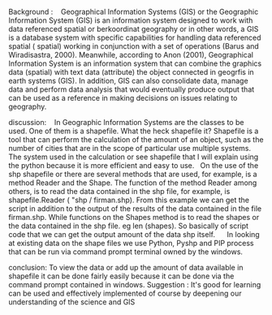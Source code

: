 Background :
   Geographical Information Systems (GIS) or the Geographic Information System (GIS) is an information system designed to work with data referenced spatial or berkoordinat geography or in other words, a GIS is a database system with specific capabilities for handling data referenced spatial ( spatial) working in conjunction with a set of operations (Barus and Wiradisastra, 2000). Meanwhile, according to Anon (2001), Geographical Information System is an information system that can combine the graphics data (spatial) with text data (attribute) the object connected in geogrfis in earth systems (GIS). In addition, GIS can also consolidate data, manage data and perform data analysis that would eventually produce output that can be used as a reference in making decisions on issues relating to geography.

discussion:
   In Geographic Information Systems are the classes to be used. One of them is a shapefile. What the heck shapefile it? Shapefile is a tool that can perform the calculation of the amount of an object, such as the number of cities that are in the scope of particular use multiple systems. The system used in the calculation or see shapefile that I will explain using the python because it is more efficient and easy to use.
  On the use of the shp shapefile or there are several methods that are used, for example, is a method Reader and the Shape. The function of the method Reader among others, is to read the data contained in the shp file, for example, is shapefile.Reader ( "shp / firman.shp). From this example we can get the script in addition to the output of the results of the data contained in the file firman.shp. While functions on the Shapes method is to read the shapes or the data contained in the shp file. eg len (shapes). So basically of script code that we can get the output amount of the data shp itself.
     In looking at existing data on the shape files we use Python, Pyshp and PIP process that can be run via command prompt terminal owned by the windows.

conclusion:
To view the data or add up the amount of data available in shapefile it can be done fairly easily because it can be done via the command prompt contained in windows.
Suggestion :
It's good for learning can be used and effectively implemented of course by deepening our understanding of the science and GIS

